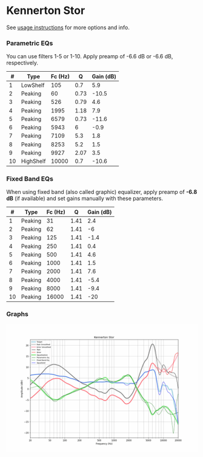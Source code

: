 # Kennerton Stor
See [usage instructions](https://github.com/jaakkopasanen/AutoEq#usage) for more options and info.

### Parametric EQs
You can use filters 1-5 or 1-10. Apply preamp of -6.6 dB or -6.6 dB, respectively.

|   # | Type      |   Fc (Hz) |    Q |   Gain (dB) |
|-----|-----------|-----------|------|-------------|
|   1 | LowShelf  |       105 | 0.7  |         5.9 |
|   2 | Peaking   |        60 | 0.73 |       -10.5 |
|   3 | Peaking   |       526 | 0.79 |         4.6 |
|   4 | Peaking   |      1995 | 1.18 |         7.9 |
|   5 | Peaking   |      6579 | 0.73 |       -11.6 |
|   6 | Peaking   |      5943 | 6    |        -0.9 |
|   7 | Peaking   |      7109 | 5.3  |         1.8 |
|   8 | Peaking   |      8253 | 5.2  |         1.5 |
|   9 | Peaking   |      9927 | 2.07 |         3.5 |
|  10 | HighShelf |     10000 | 0.7  |       -10.6 |

### Fixed Band EQs
When using fixed band (also called graphic) equalizer, apply preamp of **-6.8 dB** (if available) and set gains manually with these parameters.

|   # | Type    |   Fc (Hz) |    Q |   Gain (dB) |
|-----|---------|-----------|------|-------------|
|   1 | Peaking |        31 | 1.41 |         2.4 |
|   2 | Peaking |        62 | 1.41 |        -6   |
|   3 | Peaking |       125 | 1.41 |        -1.4 |
|   4 | Peaking |       250 | 1.41 |         0.4 |
|   5 | Peaking |       500 | 1.41 |         4.6 |
|   6 | Peaking |      1000 | 1.41 |         1.5 |
|   7 | Peaking |      2000 | 1.41 |         7.6 |
|   8 | Peaking |      4000 | 1.41 |        -5.4 |
|   9 | Peaking |      8000 | 1.41 |        -9.4 |
|  10 | Peaking |     16000 | 1.41 |       -20   |

### Graphs
![](./Kennerton%20Stor.png)
